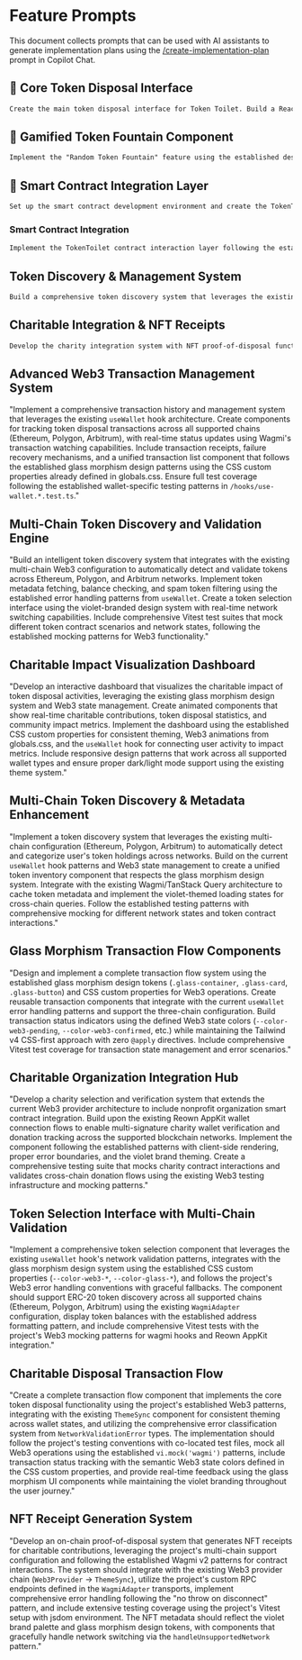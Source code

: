 # Feature Prompts

This document collects prompts that can be used with AI assistants to generate implementation plans using the [/create-implementation-plan](https://github.com/PlagueHO/awesome-copilot/blob/9fe63b3aed16abc391fe7d2b957e0d4bf3517ce8/prompts/create-implementation-plan.prompt.md) prompt in Copilot Chat.

## 🚽 Core Token Disposal Interface

```markdown
Create the main token disposal interface for Token Toilet. Build a React component that allows users to select and dispose of ERC-20 tokens from their wallet. Use the existing useWallet hook and design tokens system (violetPalette, glassMorphism) for consistent styling. Include token balance display, disposal amount selection, and transaction status feedback. Follow the Web3 error handling patterns and use semantic colors from the design system for transaction states.
```

## 🎨 Gamified Token Fountain Component

```markdown
Implement the "Random Token Fountain" feature using the established design patterns. Create an animated component that shows users receiving random tokens after disposal, leveraging the glassMorphism and web3Animations from the design tokens. Integrate with the Web3Provider chain and include proper loading states, transaction confirmations, and NFT receipt generation. Use the violet gradient system and ensure dark mode compatibility.
```

## 🔗 Smart Contract Integration Layer

```markdown
Set up the smart contract development environment and create the TokenToilet contract integration. Follow the Wagmi v2 patterns for contract interactions, implement the disposal and fountain mechanisms, and create typed contract hooks. Include multi-chain support (mainnet/sepolia) using the existing chain configuration. Add comprehensive error handling following the project's "no throw on disconnect" pattern and integrate with the TanStack Query setup.
```

### Smart Contract Integration

```markdown
Implement the TokenToilet contract interaction layer following the established Wagmi patterns. Create custom hooks for token disposal operations in `/hooks/use-token-disposal.ts`, add contract configuration to config.ts, and build UI components in web3 that handle token approval flows, batch operations, and transaction status tracking. Follow the existing error handling patterns and maintain consistency with the current wallet integration.
```

## Token Discovery & Management System

```markdown
Build a comprehensive token discovery system that leverages the existing Web3 architecture. Create `/components/web3/token-browser.tsx` for displaying user tokens, `/hooks/use-token-balance.ts` for fetching balances, and `/lib/web3/token-utils.ts` for token metadata handling. Implement the violet/gradient design system and ensure proper loading states, error boundaries, and wallet connection dependencies match the current patterns.
```

## Charitable Integration & NFT Receipts

```markdown
Develop the charity integration system with NFT proof-of-disposal functionality. Create `/components/web3/charity-selector.tsx`, `/hooks/use-charity-donation.ts`, and NFT minting components that follow the established Wagmi patterns. Integrate with the existing Web3Provider setup, maintain the glass morphism UI design, and implement proper transaction tracking that builds on the current wallet button and error handling conventions.
```

## Advanced Web3 Transaction Management System

"Implement a comprehensive transaction history and management system that leverages the existing `useWallet` hook architecture. Create components for tracking token disposal transactions across all supported chains (Ethereum, Polygon, Arbitrum), with real-time status updates using Wagmi's transaction watching capabilities. Include transaction receipts, failure recovery mechanisms, and a unified transaction list component that follows the established glass morphism design patterns using the CSS custom properties already defined in globals.css. Ensure full test coverage following the established wallet-specific testing patterns in `/hooks/use-wallet.*.test.ts`."

## Multi-Chain Token Discovery and Validation Engine

"Build an intelligent token discovery system that integrates with the existing multi-chain Web3 configuration to automatically detect and validate tokens across Ethereum, Polygon, and Arbitrum networks. Implement token metadata fetching, balance checking, and spam token filtering using the established error handling patterns from `useWallet`. Create a token selection interface using the violet-branded design system with real-time network switching capabilities. Include comprehensive Vitest test suites that mock different token contract scenarios and network states, following the established mocking patterns for Web3 functionality."

## Charitable Impact Visualization Dashboard

"Develop an interactive dashboard that visualizes the charitable impact of token disposal activities, leveraging the existing glass morphism design system and Web3 state management. Create animated components that show real-time charitable contributions, token disposal statistics, and community impact metrics. Implement the dashboard using the established CSS custom properties for consistent theming, Web3 animations from globals.css, and the `useWallet` hook for connecting user activity to impact metrics. Include responsive design patterns that work across all supported wallet types and ensure proper dark/light mode support using the existing theme system."

## Multi-Chain Token Discovery & Metadata Enhancement

"Implement a token discovery system that leverages the existing multi-chain configuration (Ethereum, Polygon, Arbitrum) to automatically detect and categorize user's token holdings across networks. Build on the current `useWallet` hook patterns and Web3 state management to create a unified token inventory component that respects the glass morphism design system. Integrate with the existing Wagmi/TanStack Query architecture to cache token metadata and implement the violet-themed loading states for cross-chain queries. Follow the established testing patterns with comprehensive mocking for different network states and token contract interactions."

## Glass Morphism Transaction Flow Components

"Design and implement a complete transaction flow system using the established glass morphism design tokens (`.glass-container`, `.glass-card`, `.glass-button`) and CSS custom properties for Web3 operations. Create reusable transaction components that integrate with the current `useWallet` error handling patterns and support the three-chain configuration. Build transaction status indicators using the defined Web3 state colors (`--color-web3-pending`, `--color-web3-confirmed`, etc.) while maintaining the Tailwind v4 CSS-first approach with zero `@apply` directives. Include comprehensive Vitest test coverage for transaction state management and error scenarios."

## Charitable Organization Integration Hub

"Develop a charity selection and verification system that extends the current Web3 provider architecture to include nonprofit organization smart contract integration. Build upon the existing Reown AppKit wallet connection flows to enable multi-signature charity wallet verification and donation tracking across the supported blockchain networks. Implement the component following the established patterns with client-side rendering, proper error boundaries, and the violet brand theming. Create a comprehensive testing suite that mocks charity contract interactions and validates cross-chain donation flows using the existing Web3 testing infrastructure and mocking patterns."

## Token Selection Interface with Multi-Chain Validation

"Implement a comprehensive token selection component that leverages the existing `useWallet` hook's network validation patterns, integrates with the glass morphism design system using the established CSS custom properties (`--color-web3-*`, `--color-glass-*`), and follows the project's Web3 error handling conventions with graceful fallbacks. The component should support ERC-20 token discovery across all supported chains (Ethereum, Polygon, Arbitrum) using the existing `WagmiAdapter` configuration, display token balances with the established address formatting pattern, and include comprehensive Vitest tests with the project's Web3 mocking patterns for wagmi hooks and Reown AppKit integration."

## Charitable Disposal Transaction Flow

"Create a complete transaction flow component that implements the core token disposal functionality using the project's established Web3 patterns, integrating with the existing `ThemeSync` component for consistent theming across wallet states, and utilizing the comprehensive error classification system from `NetworkValidationError` types. The implementation should follow the project's testing conventions with co-located test files, mock all Web3 operations using the established `vi.mock('wagmi')` patterns, include transaction status tracking with the semantic Web3 state colors defined in the CSS custom properties, and provide real-time feedback using the glass morphism UI components while maintaining the violet branding throughout the user journey."

## NFT Receipt Generation System

"Develop an on-chain proof-of-disposal system that generates NFT receipts for charitable contributions, leveraging the project's multi-chain support configuration and following the established Wagmi v2 patterns for contract interactions. The system should integrate with the existing Web3 provider chain (`Web3Provider` → `ThemeSync`), utilize the project's custom RPC endpoints defined in the `WagmiAdapter` transports, implement comprehensive error handling following the "no throw on disconnect" pattern, and include extensive testing coverage using the project's Vitest setup with jsdom environment. The NFT metadata should reflect the violet brand palette and glass morphism design tokens, with components that gracefully handle network switching via the `handleUnsupportedNetwork` pattern."
